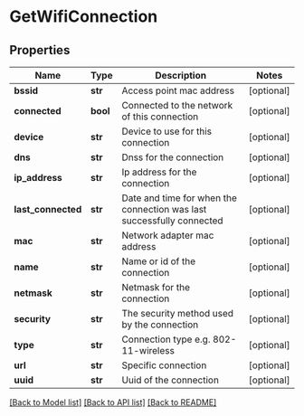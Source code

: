 # GetWifiConnection

## Properties
Name | Type | Description | Notes
------------ | ------------- | ------------- | -------------
**bssid** | **str** | Access point mac address | [optional] 
**connected** | **bool** | Connected to the network of this connection | [optional] 
**device** | **str** | Device to use for this connection | [optional] 
**dns** | **str** | Dnss for the connection | [optional] 
**ip_address** | **str** | Ip address for the connection | [optional] 
**last_connected** | **str** | Date and time for when the connection was last successfully connected | [optional] 
**mac** | **str** | Network adapter mac address | [optional] 
**name** | **str** | Name or id of the connection | [optional] 
**netmask** | **str** | Netmask for the connection | [optional] 
**security** | **str** | The security method used by the connection | [optional] 
**type** | **str** | Connection type e.g. 802-11-wireless | [optional] 
**url** | **str** | Specific connection | [optional] 
**uuid** | **str** | Uuid of the connection | [optional] 

[[Back to Model list]](../README.md#documentation-for-models) [[Back to API list]](../README.md#documentation-for-api-endpoints) [[Back to README]](../README.md)

